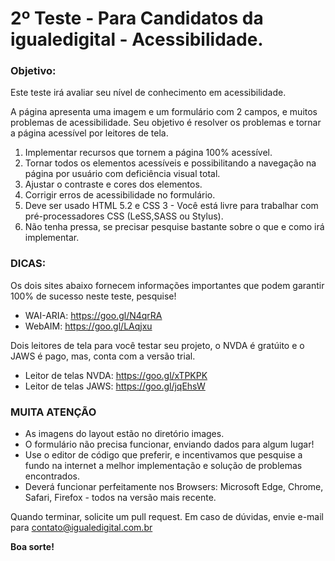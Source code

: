 # 2º Teste - Para Candidatos da igualedigital - Acessibilidade.

### Objetivo:

Este teste irá avaliar seu nível de conhecimento em acessibilidade.

A página apresenta uma imagem e um formulário com 2 campos, e muitos problemas de acessibilidade.
Seu objetivo é resolver os problemas e tornar a página acessível por leitores de tela.

1. Implementar recursos que tornem a página 100% acessível.
2. Tornar todos os elementos acessíveis e possibilitando a navegação na página por usuário com deficiência visual total.
3. Ajustar o contraste e cores dos elementos.
4. Corrigir erros de acessibilidade no formulário.
5. Deve ser usado HTML 5.2 e CSS 3 - Você está livre para trabalhar com pré-processadores CSS (LeSS,SASS ou Stylus).
6. Não tenha pressa, se precisar pesquise bastante sobre o que e como irá implementar.

### DICAS:

Os dois sites abaixo fornecem informações importantes que podem garantir 100% de sucesso neste teste, pesquise!

* WAI-ARIA: https://goo.gl/N4qrRA
* WebAIM: https://goo.gl/LAqjxu

Dois leitores de tela para você testar seu projeto, o NVDA é gratúito e o JAWS é pago, mas, conta com a versão trial.

* Leitor de telas NVDA: https://goo.gl/xTPKPK
* Leitor de telas JAWS: https://goo.gl/jqEhsW

### MUITA ATENÇÃO

* As imagens do layout estão no diretório images.
* O formulário não precisa funcionar, enviando dados para algum lugar!
* Use o editor de código que preferir, e incentivamos que pesquise a fundo na internet a melhor implementação e solução de problemas encontrados.
* Deverá funcionar perfeitamente nos Browsers: Microsoft Edge, Chrome, Safari, Firefox - todos na versão mais recente.

Quando terminar, solicite um pull request. Em caso de dúvidas, envie e-mail para contato@igualedigital.com.br

**Boa sorte!**

